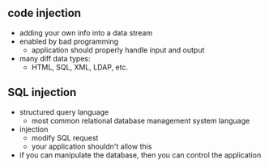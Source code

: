 ## code injection 
- adding your own info into a data stream
- enabled by bad programming 
	- application should properly handle input and output
- many diff data types:
	- HTML, SQL, XML, LDAP, etc.

## SQL injection
- structured query language
	- most common relational database management system language
- injection
	- modify SQL request 
	- your application shouldn't allow this
- if you can manipulate the database, then you can control the application 


